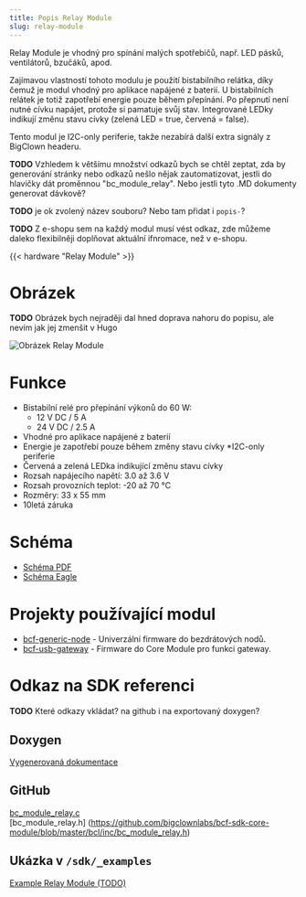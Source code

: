 ```yaml
---
title: Popis Relay Module
slug: relay-module
---
```


Relay Module je vhodný pro spínání malých spotřebičů, např. LED pásků, ventilátorů, bzučáků, apod.

Zajímavou vlastností tohoto modulu je použití bistabilního relátka, díky čemuž je modul vhodný pro aplikace napájené z baterií. U bistabilních relátek je totiž zapotřebí energie pouze během přepínání. Po přepnutí není nutné cívku napájet, protože si pamatuje svůj stav. Integrované LEDky indikují změnu stavu cívky (zelená LED = true, červená = false).

Tento modul je I2C-only periferie, takže nezabírá další extra signály z BigClown headeru.

**TODO** Vzhledem k většímu množství odkazů bych se chtěl zeptat, zda by generování stránky nebo odkazů nešlo nějak zautomatizovat, jestli do hlavičky dát proměnnou "bc_module_relay". Nebo jestli tyto .MD dokumenty generovat dávkově?

**TODO** je ok zvolený název souboru? Nebo tam přidat i `popis-`?

**TODO** Z e-shopu sem na každý modul musí vést odkaz, zde můžeme daleko flexibilněji doplňovat aktuální ifnromace, než v e-shopu.

{{< hardware "Relay Module" >}}

# Obrázek


**TODO** Obrázek bych nejraději dal hned doprava nahoru do popisu, ale nevím jak jej zmenšit v Hugo

![Obrázek Relay Module](relay-module.png)

# Funkce 
  * Bistabilní relé pro přepínání výkonů do 60 W:
    * 12 V DC / 5 A
    * 24 V DC / 2.5 A
  * Vhodné pro aplikace napájené z baterií
  * Energie je zapotřebí pouze během změny stavu cívky
  *I2C-only periferie
  * Červená a zelená LEDka indikující změnu stavu cívky
  * Rozsah napájecího napětí: 3.0 až 3.6 V
  * Rozsah provozních teplot: -20 až 70 °C
  * Rozměry: 33 x 55 mm
  * 10letá záruka

# Schéma

  * [Schéma PDF](https://github.com/bigclownlabs/bc-hardware/blob/master/out/bc-module-relay/bc-module-relay-rev-1-3-sch.pdf)
  * [Schéma Eagle](https://github.com/bigclownlabs/bc-hardware/tree/master/out/bc-module-relay)


# Projekty používající modul

  * [bcf-generic-node](https://github.com/bigclownlabs/bcf-generic-node) - Univerzální firmware do bezdrátových nodů.
  * [bcf-usb-gateway](https://github.com/bigclownlabs/bcf-usb-gateway) - Firmware do Core Module pro funkci gateway.
  
# Odkaz na SDK referenci
**TODO** Které odkazy vkládat? na github i na exportovaný doxygen?

## Doxygen
[Vygenerovaná dokumentace](http://sdk.bigclown.com/group__bc__module__relay.html)

## GitHub
[bc_module_relay.c](https://github.com/bigclownlabs/bcf-sdk-core-module/blob/master/bcl/src/bc_module_relay.c) \
[bc_module_relay.h]
(https://github.com/bigclownlabs/bcf-sdk-core-module/blob/master/bcl/inc/bc_module_relay.h)

## Ukázka v `/sdk/_examples`

[Example Relay Module (TODO)](https://github.com/bigclownlabs/bcf-sdk-core-module/tree/master/_examples)


